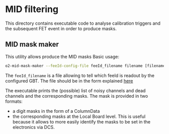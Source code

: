 <!-- doxy
\page refMUONMIDFilteringExe MID Filtering executable
/doxy -->

# MID filtering

This directory contains executable code to analyse calibration triggers and the subsequent FET event in order to produce masks.

## MID mask maker

This utility allows produce the MID masks
Basic usage:

```bash
o2-mid-mask-maker --feeId-config-file feeId_filename filename [filename_2 filename_3 ...]
```

The `feeId_filename` is a file allowing to tell which feeId is readout by the configured GBT.
The file should be in the form explained [here](../../Raw/README.md)

The executable prints the (possible) list of noisy channels and dead channels and the corresponding masks.
The mask is provided in two formats:

- a digit masks in the form of a ColumnData
- the corresponding masks at the Local Board level. This is useful because it allows to more easily identify the masks to be set in the electronics via DCS.